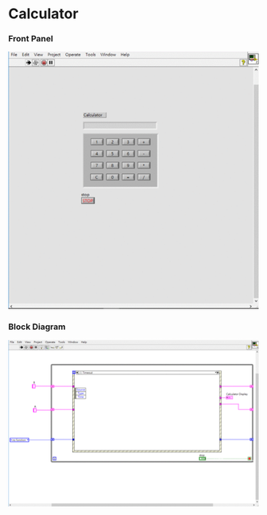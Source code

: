 # Calculator
### Front Panel
![Front Panel](https://github.com/Offliners/LabVIEW_projects/blob/master/Medium/Calculator/Calculator%20front%20panel.gif)

### Block Diagram
![Block Diagram](https://github.com/Offliners/LabVIEW_projects/blob/master/Medium/Calculator/Calculator%20block%20diagram.gif)
